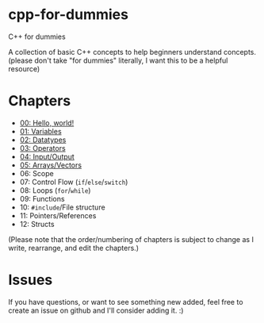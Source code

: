 # cpp-for-dummies
C++ for dummies

A collection of basic C++ concepts to help beginners understand concepts.
(please don't take "for dummies" literally, I want this to be a helpful resource)


Chapters
========
- [00: Hello, world!](https://github.com/Brod8362/cpp-for-dummies/blob/main/intro.md)
- [01: Variables](https://github.com/Brod8362/cpp-for-dummies/blob/main/variables.md)
- [02: Datatypes](https://github.com/Brod8362/cpp-for-dummies/blob/main/datatypes.md)
- [03: Operators](https://github.com/Brod8362/cpp-for-dummies/blob/main/operators.md)
- [04: Input/Output](https://github.com/Brod8362/cpp-for-dummies/blob/main/input_output.md)
- [05: Arrays/Vectors](https://github.com/Brod8362/cpp-for-dummies/blob/main/arrays.md)
- 06: Scope
- 07: Control Flow (`if`/`else`/`switch`)
- 08: Loops (`for`/`while`)
- 09: Functions
- 10: `#include`/File structure
- 11: Pointers/References
- 12: Structs 

(Please note that the order/numbering of chapters is subject to change as I write, rearrange, and edit the chapters.)

Issues
======
If you have questions, or want to see something new added, feel free to create an issue on github and I'll consider adding it. :)
